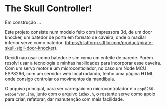 # The Skull Controller!

Em construção ...

Este projeto consiste num modelo feito com impressora 3d, de um door knocker, um batedor de porta
em formato de caveira, onde o maxilar inferior serve como batedor. (https://platform.stlflix.com/product/pirate-skull-sigil-door-knocker).

Decidi nao usar como batedor e sim como um enfeite de parede. Porém resolvi usar a tecnologia e minhas
habilidades para incorporar esse caveira. Com um servo motor e um microcontrolador, no caso um Node MCU
ESP8266, com um servidor web local rodando, tenho uma página HTML onde consigo controlar os movimentos
da mandíbula.

O arquivo principal, para ser carregado no microcontrolador é o `esp8266-webServer.ino`, junto com o arquivo `index.h`, o restante serve
como apoio para criar, refatorar, dar manutenção com mais facilidade.
